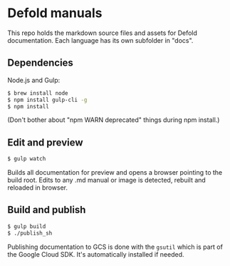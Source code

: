 # Defold manuals

This repo holds the markdown source files and assets for Defold documentation. Each language has its own subfolder in "docs".

## Dependencies

Node.js and Gulp:

```sh
$ brew install node
$ npm install gulp-cli -g
$ npm install
```

(Don't bother about "npm WARN deprecated" things during npm install.)

## Edit and preview

```sh
$ gulp watch
```

Builds all documentation for preview and opens a browser pointing to the build root. Edits to any .md manual or image is detected, rebuilt and reloaded in browser.

## Build and publish

```sh
$ gulp build
$ ./publish_sh
```

Publishing documentation to GCS is done with the `gsutil` which is part of the Google Cloud SDK. It's automatically installed if needed.
